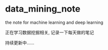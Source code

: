 # data_mining_note

the note for machine learning and deep learning

正在学习数据挖掘相关, 记录一下每天做的笔记

持续更新中……